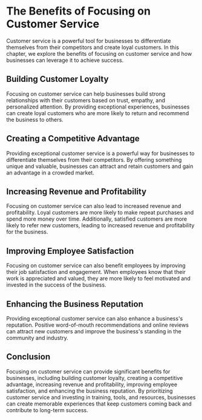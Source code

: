 The Benefits of Focusing on Customer Service
====================================================================================================

Customer service is a powerful tool for businesses to differentiate themselves from their competitors and create loyal customers. In this chapter, we explore the benefits of focusing on customer service and how businesses can leverage it to achieve success.

Building Customer Loyalty
-------------------------

Focusing on customer service can help businesses build strong relationships with their customers based on trust, empathy, and personalized attention. By providing exceptional experiences, businesses can create loyal customers who are more likely to return and recommend the business to others.

Creating a Competitive Advantage
--------------------------------

Providing exceptional customer service is a powerful way for businesses to differentiate themselves from their competitors. By offering something unique and valuable, businesses can attract and retain customers and gain an advantage in a crowded market.

Increasing Revenue and Profitability
------------------------------------

Focusing on customer service can also lead to increased revenue and profitability. Loyal customers are more likely to make repeat purchases and spend more money over time. Additionally, satisfied customers are more likely to refer new customers, leading to increased revenue and profitability for the business.

Improving Employee Satisfaction
-------------------------------

Focusing on customer service can also benefit employees by improving their job satisfaction and engagement. When employees know that their work is appreciated and valued, they are more likely to feel motivated and invested in the success of the business.

Enhancing the Business Reputation
---------------------------------

Providing exceptional customer service can also enhance a business's reputation. Positive word-of-mouth recommendations and online reviews can attract new customers and improve the business's standing in the community and industry.

Conclusion
----------

Focusing on customer service can provide significant benefits for businesses, including building customer loyalty, creating a competitive advantage, increasing revenue and profitability, improving employee satisfaction, and enhancing the business reputation. By prioritizing customer service and investing in training, tools, and resources, businesses can create memorable experiences that keep customers coming back and contribute to long-term success.
